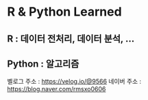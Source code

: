 # R & Python Learned
## R : 데이터 전처리, 데이터 분석, ...
## Python : 알고리즘

벨로그 주소 : https://velog.io/@9566 
네이버 주소 : https://blog.naver.com/rmsxo0606
